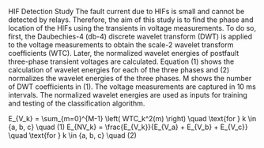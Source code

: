 HIF Detection Study
The fault current due to HIFs is small and cannot be detected by relays. Therefore, the aim of this study is to find the phase and location of the HIFs using the transients in voltage measurements. To do so, first, the Daubechies-4 (db-4) discrete wavelet transform (DWT) is applied to the voltage measurements to obtain the scale-2 wavelet transform coefficients (WTC). Later, the normalized wavelet energies of postfault three-phase transient voltages are calculated. Equation (1) shows the calculation of wavelet energies for each of the three phases and (2) normalizes the wavelet energies of the three phases. M shows the number of DWT coefficients in (1). The voltage measurements are captured in 10 ms intervals. The normalized wavelet energies are used as inputs for training and testing of the classification algorithm.

E_{V_k} = \sum_{m=0}^{M-1} \left( WTC_k^2(m) \right) \quad \text{for } k \in \{a, b, c\} \quad (1)
E_{NV_k} = \frac{E_{V_k}}{E_{V_a} + E_{V_b} + E_{V_c}} \quad \text{for } k \in \{a, b, c\} \quad (2)
